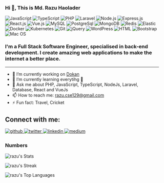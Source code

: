 ### Hi 👋, This is Md. Razu Haolader

![JavaScript](https://img.shields.io/badge/JavaScript-F7DF1E?style=flat-square&logo=javascript&logoColor=black)
![TypeScript](https://img.shields.io/badge/TypeScript-007ACC?style=flat-square&logo=typescript&logoColor=white)
![PHP](https://img.shields.io/badge/PHP-777BB4?style=flat-square&logo=php&logoColor=white)
![Laravel](https://img.shields.io/badge/Laravel-FF2D20?style=flat-square&logo=laravel&logoColor=white)
![Node.js](https://img.shields.io/badge/Node.js-43853D?style=flat-square&logo=node.js&logoColor=white)
![Express.js](https://img.shields.io/badge/Express.js-38B2AC?style=flat-square&logo=express&logoColor=white)
![React.js](https://img.shields.io/badge/React.js-0081CB?style=flat-square&logo=react&logoColor=61DAFB)
![Vue.js](https://img.shields.io/badge/Vue.js-35495E?style=flat-square&logo=vue.js&logoColor=4FC08D)
![MySQL](https://img.shields.io/badge/MySQL-005C84?style=flat-square&logo=mysql&logoColor=white)
![PostgreSql](https://img.shields.io/badge/PostgreSql-0769AD?style=flat-square&logo=postgresql&logoColor=white)
![MongoDB](https://img.shields.io/badge/MongoDB-35495E?style=flat-square&logo=mongodb&logoColor=4FC08D)
![Redis](https://img.shields.io/badge/redis-%23DD0031.svg?&style=flat-square&logo=redis&logoColor=white)
![Elastic](https://img.shields.io/badge/Elastic-0CC1F3?style=flat-square&logo=Elastic&logoColor=white)
![Docker](https://img.shields.io/badge/Docker-0CC1F3?style=flat-square&logo=docker&logoColor=white)
![Kubernetes](https://img.shields.io/badge/Kubernetes-0769AD?style=flat-square&logo=docker&logoColor=white)
![Git](https://img.shields.io/badge/Git-f03c2d?style=flat-square&logo=git&logoColor=white)
![jQuery](https://img.shields.io/badge/jQuery-0769AD?style=flat-square&logo=jquery&logoColor=white)
![WordPress](https://img.shields.io/badge/Wordpress-21759B?style=flat-square&logo=wordpress&logoColor=white)
![HTML](https://img.shields.io/badge/HTML5-E34F26?style=flat-square&logo=html5&logoColor=white)
![Bootstrap](https://img.shields.io/badge/Bootstrap-563D7C?style=flat-square&logo=bootstrap&logoColor=white)
![Mac OS](https://img.shields.io/badge/macOS-000000?style=flat-square&logo=apple&logoColor=white)

### I'm a Full Stack Software Engineer, specialised in back-end development. I create amazing web applications to make the internet a better place.

---

- 🔭 I’m currently working on [Dokan](https://dokan.co)
- 🌱 I’m currently learning everytihg 🤣
- 💬 Ask me about PHP, JavaScript, TypeScript, NodeJs, Laravel, Database, React and VueJs
- 📫 How to reach me: razu.cse129@gmail.com
- ⚡ Fun fact: Travel, Cricket

## Connect with me:

<div align="left">
<a href="https://github.com/Md-Razu-Haolader" target="_blank">
<img src=https://img.shields.io/badge/github-%2324292e.svg?&style=for-the-badge&logo=github&logoColor=white alt=github style="margin-bottom: 5px;" />
</a>
<a href="https://twitter.com/razudotme" target="_blank">
<img src=https://img.shields.io/badge/twitter-%2300acee.svg?&style=for-the-badge&logo=twitter&logoColor=white alt=twitter style="margin-bottom: 5px;" />
</a>
<a href="https://bd.linkedin.com/in/md-razu-haolader" target="_blank">
<img src=https://img.shields.io/badge/linkedin-%231E77B5.svg?&style=for-the-badge&logo=linkedin&logoColor=white alt=linkedin style="margin-bottom: 5px;" />
</a>
<a href="https://medium.com/@razu.dev" target="_blank">
<img src=https://img.shields.io/badge/medium-ffc117?style=for-the-badge&logo=medium&logoColor=black alt=medium style="margin-bottom: 5px;" />

</a>
</div>

### Numbers

![razu's Stats](https://github-readme-stats.vercel.app/api?username=Md-Razu-Haolader&show_icons=true&hide_border=true&count_private=true)

![razu's Streak](https://github-readme-streak-stats.herokuapp.com/?user=Md-Razu-Haolader&hide_border=true)

![razu's Top Languages](https://github-readme-stats.vercel.app/api/top-langs/?username=Md-Razu-Haolader&show_icons=true&hide_border=true&layout=compact)

